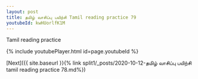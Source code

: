```yaml
---
layout: post
title: தமிழ் வாசிப்பு பயிற்சி Tamil reading practice 79
youtubeId: kwHUorlfK1M
---
```

 
 
Tamil reading practice
 
 
 
 
 


{% include youtubePlayer.html id=page.youtubeId %}
 
[Next]({{ site.baseurl }}{% link  split1/_posts/2020-10-12-தமிழ் வாசிப்பு பயிற்சி tamil reading practice 78.md%})
 
